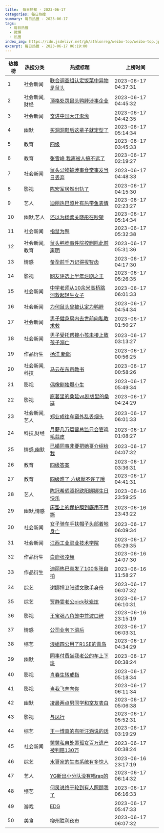 ```yaml
---
title:  每日热搜 - 2023-06-17
categories: 每日热搜
summary: 每日热搜 - 2023-06-17
tags:
  - 每日热搜
  - 微博
  - 热搜
index_img: https://cdn.jsdelivr.net/gh/athlonreg/weibo-top/weibo-top.jpeg
excerpt: 每日热搜 - 2023-06-17 06:19:00
---
```


| 热搜榜 | 热搜分类 | 热搜标题 | 上榜时间 |
| --- | --- | --- | --- |
| 1 | 社会新闻 | [联合调查组认定饭菜中异物是鼠头](https://s.weibo.com/weibo%3Fq%3D%2523%E8%81%94%E5%90%88%E8%B0%83%E6%9F%A5%E7%BB%84%E8%AE%A4%E5%AE%9A%E9%A5%AD%E8%8F%9C%E4%B8%AD%E5%BC%82%E7%89%A9%E6%98%AF%E9%BC%A0%E5%A4%B4%2523) | 2023-06-17 04:37:31 | 
| 2 | 社会新闻,财经 | [顶格处罚鼠头鸭脖涉事企业](https://s.weibo.com/weibo%3Fq%3D%2523%E9%A1%B6%E6%A0%BC%E5%A4%84%E7%BD%9A%E9%BC%A0%E5%A4%B4%E9%B8%AD%E8%84%96%E6%B6%89%E4%BA%8B%E4%BC%81%E4%B8%9A%2523) | 2023-06-17 04:45:32 | 
| 3 | 社会新闻 | [奋进中国大江澎湃](https://s.weibo.com/weibo%3Fq%3D%2523%E5%A5%8B%E8%BF%9B%E4%B8%AD%E5%9B%BD%E5%A4%A7%E6%B1%9F%E6%BE%8E%E6%B9%83%2523) | 2023-06-17 04:42:35 | 
| 4 | 幽默 | [买洞洞鞋后这辈子就定型了](https://s.weibo.com/weibo%3Fq%3D%2523%E4%B9%B0%E6%B4%9E%E6%B4%9E%E9%9E%8B%E5%90%8E%E8%BF%99%E8%BE%88%E5%AD%90%E5%B0%B1%E5%AE%9A%E5%9E%8B%E4%BA%86%2523) | 2023-06-17 05:14:34 | 
| 5 | 教育 | [四级](https://s.weibo.com/weibo%3Fq%3D%2523%E5%9B%9B%E7%BA%A7%2523) | 2023-06-17 03:45:33 | 
| 6 | 教育 | [张雪峰 我离被人搞不远了](https://s.weibo.com/weibo%3Fq%3D%2523%E5%BC%A0%E9%9B%AA%E5%B3%B0%20%E6%88%91%E7%A6%BB%E8%A2%AB%E4%BA%BA%E6%90%9E%E4%B8%8D%E8%BF%9C%E4%BA%86%2523) | 2023-06-17 02:19:27 | 
| 7 | 社会新闻 | [鼠头异物被涉事食堂事发当日丢弃](https://s.weibo.com/weibo%3Fq%3D%2523%E9%BC%A0%E5%A4%B4%E5%BC%82%E7%89%A9%E8%A2%AB%E6%B6%89%E4%BA%8B%E9%A3%9F%E5%A0%82%E4%BA%8B%E5%8F%91%E5%BD%93%E6%97%A5%E4%B8%A2%E5%BC%83%2523) | 2023-06-17 04:48:33 | 
| 8 | 影视 | [陈宏军居然出轨了](https://s.weibo.com/weibo%3Fq%3D%2523%E9%99%88%E5%AE%8F%E5%86%9B%E5%B1%85%E7%84%B6%E5%87%BA%E8%BD%A8%E4%BA%86%2523) | 2023-06-17 04:15:30 | 
| 9 | 艺人 | [迪丽热巴照片有热带鱼表情](https://s.weibo.com/weibo%3Fq%3D%2523%E8%BF%AA%E4%B8%BD%E7%83%AD%E5%B7%B4%E7%85%A7%E7%89%87%E6%9C%89%E7%83%AD%E5%B8%A6%E9%B1%BC%E8%A1%A8%E6%83%85%2523) | 2023-06-17 02:23:27 | 
| 10 | 幽默,艺人 | [还以为杨紫关晓彤在吵架](https://s.weibo.com/weibo%3Fq%3D%2523%E8%BF%98%E4%BB%A5%E4%B8%BA%E6%9D%A8%E7%B4%AB%E5%85%B3%E6%99%93%E5%BD%A4%E5%9C%A8%E5%90%B5%E6%9E%B6%2523) | 2023-06-17 05:14:34 | 
| 11 | 社会新闻 | [指鼠为鸭](https://s.weibo.com/weibo%3Fq%3D%2523%E6%8C%87%E9%BC%A0%E4%B8%BA%E9%B8%AD%2523) | 2023-06-17 05:32:38 | 
| 12 | 社会新闻,教育 | [鼠头鸭脖事件院校删除此前声明](https://s.weibo.com/weibo%3Fq%3D%2523%E9%BC%A0%E5%A4%B4%E9%B8%AD%E8%84%96%E4%BA%8B%E4%BB%B6%E9%99%A2%E6%A0%A1%E5%88%A0%E9%99%A4%E6%AD%A4%E5%89%8D%E5%A3%B0%E6%98%8E%2523) | 2023-06-17 05:31:36 | 
| 13 | 情感 | [备孕前千万记得拔智齿](https://s.weibo.com/weibo%3Fq%3D%2523%E5%A4%87%E5%AD%95%E5%89%8D%E5%8D%83%E4%B8%87%E8%AE%B0%E5%BE%97%E6%8B%94%E6%99%BA%E9%BD%BF%2523) | 2023-06-17 04:17:30 | 
| 14 | 影视 | [网友评选上半年烂剧之王](https://s.weibo.com/weibo%3Fq%3D%2523%E7%BD%91%E5%8F%8B%E8%AF%84%E9%80%89%E4%B8%8A%E5%8D%8A%E5%B9%B4%E7%83%82%E5%89%A7%E4%B9%8B%E7%8E%8B%2523) | 2023-06-17 05:26:35 | 
| 15 | 社会新闻 | [中学老师从10余米高桥跳河救起轻生女子](https://s.weibo.com/weibo%3Fq%3D%2523%E4%B8%AD%E5%AD%A6%E8%80%81%E5%B8%88%E4%BB%8E10%E4%BD%99%E7%B1%B3%E9%AB%98%E6%A1%A5%E8%B7%B3%E6%B2%B3%E6%95%91%E8%B5%B7%E8%BD%BB%E7%94%9F%E5%A5%B3%E5%AD%90%2523) | 2023-06-17 06:01:33 | 
| 16 | 社会新闻 | [为何鼠头曾被认定为鸭脖](https://s.weibo.com/weibo%3Fq%3D%2523%E4%B8%BA%E4%BD%95%E9%BC%A0%E5%A4%B4%E6%9B%BE%E8%A2%AB%E8%AE%A4%E5%AE%9A%E4%B8%BA%E9%B8%AD%E8%84%96%2523) | 2023-06-17 04:54:34 | 
| 17 | 社会新闻 | [男子健身房内去世前向私教求救](https://s.weibo.com/weibo%3Fq%3D%2523%E7%94%B7%E5%AD%90%E5%81%A5%E8%BA%AB%E6%88%BF%E5%86%85%E5%8E%BB%E4%B8%96%E5%89%8D%E5%90%91%E7%A7%81%E6%95%99%E6%B1%82%E6%95%91%2523) | 2023-06-17 01:50:27 | 
| 18 | 社会新闻 | [男子受托帮接小孩未接上致孩子溺亡](https://s.weibo.com/weibo%3Fq%3D%2523%E7%94%B7%E5%AD%90%E5%8F%97%E6%89%98%E5%B8%AE%E6%8E%A5%E5%B0%8F%E5%AD%A9%E6%9C%AA%E6%8E%A5%E4%B8%8A%E8%87%B4%E5%AD%A9%E5%AD%90%E6%BA%BA%E4%BA%A1%2523) | 2023-06-17 03:13:27 | 
| 19 | 作品衍生 | [杨洋 新郎](https://s.weibo.com/weibo%3Fq%3D%2523%E6%9D%A8%E6%B4%8B%20%E6%96%B0%E9%83%8E%2523) | 2023-06-17 00:56:25 | 
| 20 | 社会新闻,科技 | [马云在东京教书](https://s.weibo.com/weibo%3Fq%3D%2523%E9%A9%AC%E4%BA%91%E5%9C%A8%E4%B8%9C%E4%BA%AC%E6%95%99%E4%B9%A6%2523) | 2023-06-17 00:58:26 | 
| 21 | 影视 | [偶像剧独爆小生](https://s.weibo.com/weibo%3Fq%3D%2523%E5%81%B6%E5%83%8F%E5%89%A7%E7%8B%AC%E7%88%86%E5%B0%8F%E7%94%9F%2523) | 2023-06-17 05:49:34 | 
| 22 | 影视 | [原著里的桑延vs剧版里的桑延](https://s.weibo.com/weibo%3Fq%3D%2523%E5%8E%9F%E8%91%97%E9%87%8C%E7%9A%84%E6%A1%91%E5%BB%B6vs%E5%89%A7%E7%89%88%E9%87%8C%E7%9A%84%E6%A1%91%E5%BB%B6%2523) | 2023-06-17 04:24:29 | 
| 23 | 社会新闻,艺人 | [郑业成往车窗外乱丢烟头](https://s.weibo.com/weibo%3Fq%3D%2523%E9%83%91%E4%B8%9A%E6%88%90%E5%BE%80%E8%BD%A6%E7%AA%97%E5%A4%96%E4%B9%B1%E4%B8%A2%E7%83%9F%E5%A4%B4%2523) | 2023-06-17 06:01:33 | 
| 24 | 科技,财经 | [月薪几万运营总监只会管鸡毛蒜皮](https://s.weibo.com/weibo%3Fq%3D%2523%E6%9C%88%E8%96%AA%E5%87%A0%E4%B8%87%E8%BF%90%E8%90%A5%E6%80%BB%E7%9B%91%E5%8F%AA%E4%BC%9A%E7%AE%A1%E9%B8%A1%E6%AF%9B%E8%92%9C%E7%9A%AE%2523) | 2023-06-17 01:08:27 | 
| 25 | 情感,幽默 | [已婚同事非要把她哥介绍给我](https://s.weibo.com/weibo%3Fq%3D%2523%E5%B7%B2%E5%A9%9A%E5%90%8C%E4%BA%8B%E9%9D%9E%E8%A6%81%E6%8A%8A%E5%A5%B9%E5%93%A5%E4%BB%8B%E7%BB%8D%E7%BB%99%E6%88%91%2523) | 2023-06-17 04:07:32 | 
| 26 | 教育 | [四级答案](https://s.weibo.com/weibo%3Fq%3D%2523%E5%9B%9B%E7%BA%A7%E7%AD%94%E6%A1%88%2523) | 2023-06-17 03:36:31 | 
| 27 | 教育 | [四级难了 六级就不许了哦](https://s.weibo.com/weibo%3Fq%3D%2523%E5%9B%9B%E7%BA%A7%E9%9A%BE%E4%BA%86%20%E5%85%AD%E7%BA%A7%E5%B0%B1%E4%B8%8D%E8%AE%B8%E4%BA%86%E5%93%A6%2523) | 2023-06-17 04:41:31 | 
| 28 | 艺人 | [陈冠希晒照祝欧阳娜娜生日快乐](https://s.weibo.com/weibo%3Fq%3D%2523%E9%99%88%E5%86%A0%E5%B8%8C%E6%99%92%E7%85%A7%E7%A5%9D%E6%AC%A7%E9%98%B3%E5%A8%9C%E5%A8%9C%E7%94%9F%E6%97%A5%E5%BF%AB%E4%B9%90%2523) | 2023-06-16 23:59:25 | 
| 29 | 幽默,情感 | [床垫上的保护膜到底用不用撕](https://s.weibo.com/weibo%3Fq%3D%2523%E5%BA%8A%E5%9E%AB%E4%B8%8A%E7%9A%84%E4%BF%9D%E6%8A%A4%E8%86%9C%E5%88%B0%E5%BA%95%E7%94%A8%E4%B8%8D%E7%94%A8%E6%92%95%2523) | 2023-06-16 23:43:22 | 
| 30 | 社会新闻 | [女子骑车手扶帽子头部着地身亡](https://s.weibo.com/weibo%3Fq%3D%2523%E5%A5%B3%E5%AD%90%E9%AA%91%E8%BD%A6%E6%89%8B%E6%89%B6%E5%B8%BD%E5%AD%90%E5%A4%B4%E9%83%A8%E7%9D%80%E5%9C%B0%E8%BA%AB%E4%BA%A1%2523) | 2023-06-17 06:09:34 | 
| 31 | 社会新闻 | [江西工业职业技术学院](https://s.weibo.com/weibo%3Fq%3D%2523%E6%B1%9F%E8%A5%BF%E5%B7%A5%E4%B8%9A%E8%81%8C%E4%B8%9A%E6%8A%80%E6%9C%AF%E5%AD%A6%E9%99%A2%2523) | 2023-06-17 05:29:35 | 
| 32 | 作品衍生 | [白鹿张凌赫](https://s.weibo.com/weibo%3Fq%3D%2523%E7%99%BD%E9%B9%BF%E5%BC%A0%E5%87%8C%E8%B5%AB%2523) | 2023-06-16 14:07:30 | 
| 33 | 作品衍生 | [迪丽热巴真发了100多张自拍](https://s.weibo.com/weibo%3Fq%3D%2523%E8%BF%AA%E4%B8%BD%E7%83%AD%E5%B7%B4%E7%9C%9F%E5%8F%91%E4%BA%86100%E5%A4%9A%E5%BC%A0%E8%87%AA%E6%8B%8D%2523) | 2023-06-16 11:58:27 | 
| 34 | 综艺 | [谢娜捍卫张颂文歌手身份](https://s.weibo.com/weibo%3Fq%3D%2523%E8%B0%A2%E5%A8%9C%E6%8D%8D%E5%8D%AB%E5%BC%A0%E9%A2%82%E6%96%87%E6%AD%8C%E6%89%8B%E8%BA%AB%E4%BB%BD%2523) | 2023-06-17 06:07:32 | 
| 35 | 综艺 | [贾静雯老公pick秋瓷炫](https://s.weibo.com/weibo%3Fq%3D%2523%E8%B4%BE%E9%9D%99%E9%9B%AF%E8%80%81%E5%85%ACpick%E7%A7%8B%E7%93%B7%E7%82%AB%2523) | 2023-06-17 06:10:31 | 
| 36 | 影视 | [王宝强八角笼中首波口碑](https://s.weibo.com/weibo%3Fq%3D%2523%E7%8E%8B%E5%AE%9D%E5%BC%BA%E5%85%AB%E8%A7%92%E7%AC%BC%E4%B8%AD%E9%A6%96%E6%B3%A2%E5%8F%A3%E7%A2%91%2523) | 2023-06-16 23:15:19 | 
| 37 | 情感 | [公司业务下滑后](https://s.weibo.com/weibo%3Fq%3D%2523%E5%85%AC%E5%8F%B8%E4%B8%9A%E5%8A%A1%E4%B8%8B%E6%BB%91%E5%90%8E%2523) | 2023-06-17 06:03:31 | 
| 38 | 综艺 | [浪姐四公用了R1SE的青鸟](https://s.weibo.com/weibo%3Fq%3D%2523%E6%B5%AA%E5%A7%90%E5%9B%9B%E5%85%AC%E7%94%A8%E4%BA%86R1SE%E7%9A%84%E9%9D%92%E9%B8%9F%2523) | 2023-06-17 04:34:29 | 
| 39 | 幽默 | [同事付费坐我老公的车上下班](https://s.weibo.com/weibo%3Fq%3D%2523%E5%90%8C%E4%BA%8B%E4%BB%98%E8%B4%B9%E5%9D%90%E6%88%91%E8%80%81%E5%85%AC%E7%9A%84%E8%BD%A6%E4%B8%8A%E4%B8%8B%E7%8F%AD%2523) | 2023-06-17 00:38:24 | 
| 40 | 影视 | [肖春生转戒指](https://s.weibo.com/weibo%3Fq%3D%2523%E8%82%96%E6%98%A5%E7%94%9F%E8%BD%AC%E6%88%92%E6%8C%87%2523) | 2023-06-17 05:18:34 | 
| 41 | 影视 | [当我飞奔向你](https://s.weibo.com/weibo%3Fq%3D%2523%E5%BD%93%E6%88%91%E9%A3%9E%E5%A5%94%E5%90%91%E4%BD%A0%2523) | 2023-06-17 06:11:34 | 
| 42 | 幽默 | [凌晨两点男同学和室友表白](https://s.weibo.com/weibo%3Fq%3D%2523%E5%87%8C%E6%99%A8%E4%B8%A4%E7%82%B9%E7%94%B7%E5%90%8C%E5%AD%A6%E5%92%8C%E5%AE%A4%E5%8F%8B%E8%A1%A8%E7%99%BD%2523) | 2023-06-17 05:06:38 | 
| 43 | 影视 | [与凤行](https://s.weibo.com/weibo%3Fq%3D%2523%E4%B8%8E%E5%87%A4%E8%A1%8C%2523) | 2023-06-17 05:52:31 | 
| 44 | 综艺 | [王一博真的有听汪涵说的话](https://s.weibo.com/weibo%3Fq%3D%2523%E7%8E%8B%E4%B8%80%E5%8D%9A%E7%9C%9F%E7%9A%84%E6%9C%89%E5%90%AC%E6%B1%AA%E6%B6%B5%E8%AF%B4%E7%9A%84%E8%AF%9D%2523) | 2023-06-17 03:19:29 | 
| 45 | 社会新闻 | [舅舅私自处置孤女百万遗产被判赔130万](https://s.weibo.com/weibo%3Fq%3D%2523%E8%88%85%E8%88%85%E7%A7%81%E8%87%AA%E5%A4%84%E7%BD%AE%E5%AD%A4%E5%A5%B3%E7%99%BE%E4%B8%87%E9%81%97%E4%BA%A7%E8%A2%AB%E5%88%A4%E8%B5%94130%E4%B8%87%2523) | 2023-06-17 00:38:24 | 
| 46 | 综艺 | [水哥家的生态系统有多惊人](https://s.weibo.com/weibo%3Fq%3D%2523%E6%B0%B4%E5%93%A5%E5%AE%B6%E7%9A%84%E7%94%9F%E6%80%81%E7%B3%BB%E7%BB%9F%E6%9C%89%E5%A4%9A%E6%83%8A%E4%BA%BA%2523) | 2023-06-16 23:17:19 | 
| 47 | 艺人 | [YG新出小分队没有唱rap的](https://s.weibo.com/weibo%3Fq%3D%2523YG%E6%96%B0%E5%87%BA%E5%B0%8F%E5%88%86%E9%98%9F%E6%B2%A1%E6%9C%89%E5%94%B1rap%E7%9A%84%2523) | 2023-06-17 06:14:32 | 
| 48 | 综艺 | [何炅说终于轮到有人照顾我了](https://s.weibo.com/weibo%3Fq%3D%2523%E4%BD%95%E7%82%85%E8%AF%B4%E7%BB%88%E4%BA%8E%E8%BD%AE%E5%88%B0%E6%9C%89%E4%BA%BA%E7%85%A7%E9%A1%BE%E6%88%91%E4%BA%86%2523) | 2023-06-17 06:16:33 | 
| 49 | 游戏 | [EDG](https://s.weibo.com/weibo%3Fq%3D%2523EDG%2523) | 2023-06-17 05:47:33 | 
| 50 | 美食 | [柳州胜利夜市](https://s.weibo.com/weibo%3Fq%3D%2523%E6%9F%B3%E5%B7%9E%E8%83%9C%E5%88%A9%E5%A4%9C%E5%B8%82%2523) | 2023-06-17 06:07:32 | 
